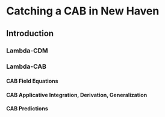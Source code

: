 # Catching a CAB in New Haven

## Introduction

### Lambda-CDM

### Lambda-CAB

#### CAB Field Equations

#### CAB Applicative Integration, Derivation, Generalization

#### CAB Predictions
